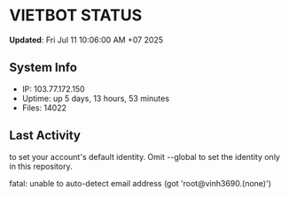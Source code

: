 # VIETBOT STATUS
**Updated**: Fri Jul 11 10:06:00 AM +07 2025

## System Info
- IP: 103.77.172.150
- Uptime: up 5 days, 13 hours, 53 minutes
- Files: 14022

## Last Activity

to set your account's default identity.
Omit --global to set the identity only in this repository.

fatal: unable to auto-detect email address (got 'root@vinh3690.(none)')
